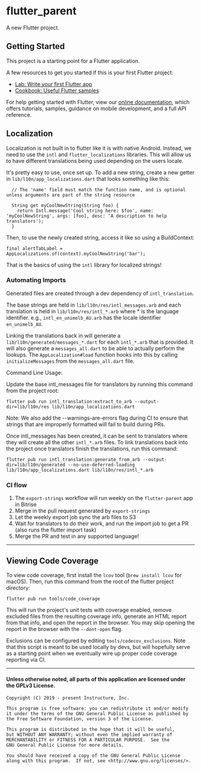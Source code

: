 # flutter_parent

A new Flutter project.

## Getting Started

This project is a starting point for a Flutter application.

A few resources to get you started if this is your first Flutter project:

- [Lab: Write your first Flutter app](https://flutter.dev/docs/get-started/codelab)
- [Cookbook: Useful Flutter samples](https://flutter.dev/docs/cookbook)

For help getting started with Flutter, view our
[online documentation](https://flutter.dev/docs), which offers tutorials,
samples, guidance on mobile development, and a full API reference.

## Localization

Localization is not built in to flutter like it is with native Android.
Instead, we need to use the `intl` and `flutter_localizations` libraries.
This will allow us to have different translations being used depending
on the users locale.

It's pretty easy to use, once set up. To add a new string, create a new
getter in `lib/l10n/app_localizations.dart` that looks something like this:
```
  // The 'name' field must match the function name, and is optional unless arguments are part of the string resource

  String get myCoolNewString(String foo) {
    return Intl.message('Cool string here: $foo', name: 'myCoolNewString', args: [foo], desc: 'A description to help translators');
  }
```

Then, to use the newly created string, access it like so using a BuildContext:
```
final alertTabLabel = AppLocalizations.of(context).myCoolNewString('bar');
```

That is the basics of using the `intl` library for localized strings!

### Automating Imports
Generated files are created through a dev dependency of `intl_translation`.

The base strings are held in `lib/l10n/res/intl_messages.arb` and each
translation is held in `lib/l10n/res/intl_*.arb` where * is the language
identifier. e.g., `intl_en_unimelb_AU.arb` has the locale identifier
`en_unimelb_AU`.

Linking the translations back in will generate a
`lib/l10n/generated/messages_*.dart` for each `intl_*.arb` that is
provided. It will also generate a `messages_all.dart` to be able to
actually perform the lookups. The `AppLocalization#load` function hooks
into this by calling `initializeMessages` from the `messages_all.dart` file.

Command Line Usage:

Update the base intl_messages file for translators by running this
command from the project root:
```
flutter pub run intl_translation:extract_to_arb --output-dir=lib/l10n/res lib/l10n/app_localizations.dart
```
Note: We also add the --warnings-are-errors flag during CI to ensure that
strings that are improperly formatted will fail to build during PRs.

Once intl_messages has been created, it can be sent to translators where
they will create all the other `intl_*.arb` files. To link translations
back into the project once translators finish the translations, run this
command:
```
flutter pub run intl_translation:generate_from_arb --output-dir=lib/l10n/generated --no-use-deferred-loading lib/l10n/app_localizations.dart lib/l10n/res/intl_*.arb
```

### CI flow
1. The `export-strings` workflow will run weekly on the `flutter-parent` app in Bitrise
2. Merge in the pull request generated by `export-strings`
3. Let the weekly export job sync the arb files to S3
4. Wait for translators to do their work, and run the import job to get a PR (also runs the flutter import task)
5. Merge the PR and test in any supported language!

---

## Viewing Code Coverage
To view code coverage, first install the `lcov` tool (`brew install lcov` for macOS).
Then, run this command from the root of the flutter project directory:
```
flutter pub run tools/code_coverage
```
This will run the project's unit tests with coverage enabled, remove 
excluded files from the resulting coverage info, generate an HTML report 
from that info, and open the report in the browser. You may skip opening 
the report in the browser with the `--dont-open` flag.
  
Exclusions can be configured by editing `tools/codecov_exclusions`. Note 
that this script is meant to be used locally by devs, but will hopefully 
serve as a starting point when we eventually wire up proper code coverage 
reporting via CI.

---

#### Unless otherwise noted, all parts of this application are licensed under the GPLv3 License.

```
Copyright (C) 2019 - present Instructure, Inc.
 
This program is free software: you can redistribute it and/or modify
it under the terms of the GNU General Public License as published by
the Free Software Foundation, version 3 of the License.

This program is distributed in the hope that it will be useful,
but WITHOUT ANY WARRANTY; without even the implied warranty of
MERCHANTABILITY or FITNESS FOR A PARTICULAR PURPOSE.  See the
GNU General Public License for more details.

You should have received a copy of the GNU General Public License
along with this program.  If not, see <http://www.gnu.org/licenses/>.
```

